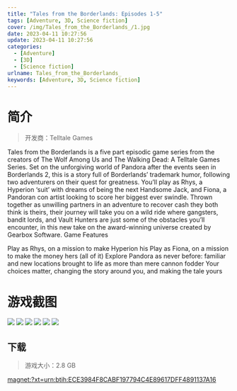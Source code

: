 ```yaml
---
title: "Tales from the Borderlands: Episodes 1-5"
tags: [Adventure, 3D, Science fiction]
cover: /img/Tales_from_the_Borderlands_/1.jpg
date: 2023-04-11 10:27:56
update: 2023-04-11 10:27:56
categories: 
  - [Adventure]
  - [3D]
  - [Science fiction]
urlname: Tales_from_the_Borderlands_
keywords: [Adventure, 3D, Science fiction]
---
```

# 简介

> 开发商：Telltale Games

Tales from the Borderlands is a five part episodic game series from the creators of The Wolf Among Us and The Walking Dead: A Telltale Games Series. Set on the unforgiving world of Pandora after the events seen in Borderlands 2, this is a story full of Borderlands’ trademark humor, following two adventurers on their quest for greatness.
You’ll play as Rhys, a Hyperion ‘suit’ with dreams of being the next Handsome Jack, and Fiona, a Pandoran con artist looking to score her biggest ever swindle. Thrown together as unwilling partners in an adventure to recover cash they both think is theirs, their journey will take you on a wild ride where gangsters, bandit lords, and Vault Hunters are just some of the obstacles you’ll encounter, in this new take on the award-winning universe created by Gearbox Software.
Game Features

Play as Rhys, on a mission to make Hyperion his
Play as Fiona, on a mission to make the money hers (all of it)
Explore Pandora as never before: familiar and new locations brought to life as more than mere cannon fodder
Your choices matter, changing the story around you, and making the tale yours

# 游戏截图

![](/img/Tales_from_the_Borderlands_/2.jpg)
![](/img/Tales_from_the_Borderlands_/3.jpg)
![](/img/Tales_from_the_Borderlands_/4.jpg)
![](/img/Tales_from_the_Borderlands_/5.jpg)
![](/img/Tales_from_the_Borderlands_/6.jpg)
![](/img/Tales_from_the_Borderlands_/7.jpg)


## 下载

> 游戏大小：2.8 GB

[magnet:?xt=urn:btih:ECE3984F8CABF197794C4E89617DFF4891137A16](magnet:?xt=urn:btih:ECE3984F8CABF197794C4E89617DFF4891137A16)